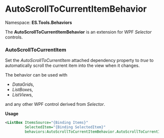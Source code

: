 # AutoScrollToCurrentItemBehavior
Namespace: **ES.Tools.Behaviors**

The **AutoScrollToCurrentItemBehavior** is an extension for WPF *Selector* controls.

### AutoScrollToCurrentItem

Set the *AutoScrollToCurrentItem* attached dependency property to *true* to automatically scroll the current item into the view when it changes.

The behavior can be used with

* *DataGrid*s, 
* *ListBoxe*s, 
* *ListView*s, 

and any other WPF control derived from *Selector*.


**Usage**

``` XML
<ListBox ItemsSource="{Binding Items}"
         SelectedItem="{Binding SelectedItem}"
         behaviors:AutoScrollToCurrentItemBehavior.AutoScrollToCurrentItem="true" />
```